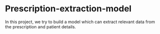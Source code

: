 # Prescription-extraction-model
In this project, we try to build a model which can extract relevant data from the prescription and patient details. 
